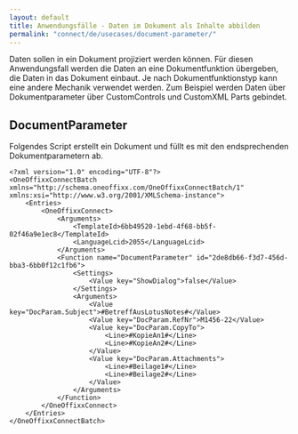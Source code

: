 ```yaml
---
layout: default
title: Anwendungsfälle - Daten im Dokument als Inhalte abbilden
permalink: "connect/de/usecases/document-parameter/"
---
```


Daten sollen in ein Dokument projiziert werden können. Für diesen Anwendungsfall werden die Daten an eine Dokumentfunktion übergeben, die Daten in das Dokument einbaut. Je nach Dokumentfunktionstyp kann eine andere Mechanik verwendet werden. Zum Beispiel werden Daten über Dokumentparameter über CustomControls und CustomXML Parts gebindet.

## DocumentParameter

Folgendes Script erstellt ein Dokument und füllt es mit den endsprechenden Dokumentparametern ab.

    <?xml version="1.0" encoding="UTF-8"?>
    <OneOffixxConnectBatch xmlns="http://schema.oneoffixx.com/OneOffixxConnectBatch/1" xmlns:xsi="http://www.w3.org/2001/XMLSchema-instance">
    	<Entries>
    		<OneOffixxConnect>
    			<Arguments>
    				<TemplateId>6bb49520-1ebd-4f68-bb5f-02f46a9e1ec8</TemplateId>
    				<LanguageLcid>2055</LanguageLcid>
    			</Arguments>
    			<Function name="DocumentParameter" id="2de8db66-f3d7-456d-bba3-6bb0f12c1fb6">
    				<Settings>
    					<Value key="ShowDialog">false</Value>
    				</Settings>
    				<Arguments>
    					<Value key="DocParam.Subject">#BetreffAusLotusNotes#</Value>
    					<Value key="DocParam.RefNr">M1456-22</Value>
    					<Value key="DocParam.CopyTo">
    						<Line>#KopieAn1#</Line>
    						<Line>#KopieAn2#</Line>
    					</Value>
    					<Value key="DocParam.Attachments">
    						<Line>#Beilage1#</Line>
    						<Line>#Beilage2#</Line>
    					</Value>
    				</Arguments>
    			</Function>
    		</OneOffixxConnect>
    	</Entries>
    </OneOffixxConnectBatch>
